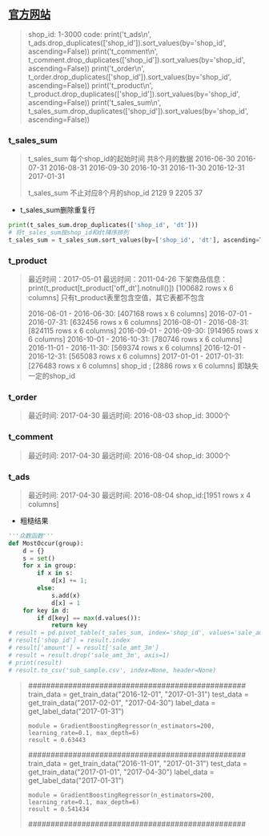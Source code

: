 ## [官方网站](http://jddjr.jd.com/item/2)
> shop_id: 1-3000
> code:
> print('t_ads\n', t_ads.drop_duplicates(['shop_id']).sort_values(by='shop_id', ascending=False))
> print('t_comment\n', t_comment.drop_duplicates(['shop_id']).sort_values(by='shop_id', ascending=False))
> print('t_order\n', t_order.drop_duplicates(['shop_id']).sort_values(by='shop_id', ascending=False))
> print('t_product\n', t_product.drop_duplicates(['shop_id']).sort_values(by='shop_id', ascending=False))
> print('t_sales_sum\n', t_sales_sum.drop_duplicates(['shop_id']).sort_values(by='shop_id', ascending=False))

### t_sales_sum
> t_sales_sum 每个shop_id的起始时间
> 共8个月的数据
> 2016-06-30
> 2016-07-31
> 2016-08-31
> 2016-09-30
> 2016-10-31
> 2016-11-30
> 2016-12-31
> 2017-01-31
> 
> t_sales_sum 不止对应8个月的shop_id
> 2129      9
> 2205     37

- t_sales_sum删除重复行

```python
print(t_sales_sum.drop_duplicates(['shop_id', 'dt']))
# 将t_sales_sum按shop_id和dt降序排列
t_sales_sum = t_sales_sum.sort_values(by=['shop_id', 'dt'], ascending=True)
```

### t_product

> 最近时间：2017-05-01
> 最远时间：2011-04-26
> 下架商品信息：
> print(t_product[t_product['off_dt'].notnull()])
> [100682 rows x 6 columns]
> 只有t_product表里包含空值，其它表都不包含
> 
> 2016-06-01 - 2016-06-30: [407168 rows x 6 columns]
> 2016-07-01 - 2016-07-31: [632456 rows x 6 columns]
> 2016-08-01 - 2016-08-31: [824115 rows x 6 columns]
> 2016-09-01 - 2016-09-30: [914965 rows x 6 columns]
> 2016-10-01 - 2016-10-31: [780746 rows x 6 columns]
> 2016-11-01 - 2016-11-30: [569374 rows x 6 columns]
> 2016-12-01 - 2016-12-31: [565083 rows x 6 columns]
> 2017-01-01 - 2017-01-31: [276483 rows x 6 columns]
> shop_id ; [2886 rows x 6 columns]  即缺失一定的shop_id

### t_order 

> 最近时间: 2017-04-30
> 最远时间: 2016-08-03
> shop_id: 3000个

### t_comment 

> 最近时间: 2017-04-30
> 最远时间: 2016-08-04
> shop_id: 3000个

### t_ads 

> 最近时间: 2017-04-30
> 最远时间: 2016-08-04
> shop_id:[1951 rows x 4 columns]

- 粗糙结果

```python
'''众数函数'''
def MostOccur(group):
    d = {}
    s = set()
    for x in group:
        if x in s:
            d[x] += 1;
        else:
            s.add(x)
            d[x] = 1
    for key in d:
        if d[key] == max(d.values()):
            return key
# result = pd.pivot_table(t_sales_sum, index='shop_id', values='sale_amt_3m', aggfunc=MostOccur)  # MostOccur #
# result['shop_id'] = result.index
# result['amount'] = result['sale_amt_3m']
# result = result.drop('sale_amt_3m', axis=1)
# print(result)
# result.to_csv('sub_sample.csv', index=None, header=None)
```

> #################################################
>     train_data = get_train_data("2016-12-01", "2017-01-31")
>     test_data = get_train_data("2017-02-01", "2017-04-30")
>     label_data = get_label_data("2017-01-31")
> 
>     module = GradientBoostingRegressor(n_estimators=200, learning_rate=0.1, max_depth=6)
>     result = 0.63443
> #################################################
>     train_data = get_train_data("2016-11-01", "2017-01-31")
>     test_data = get_train_data("2017-01-01", "2017-04-30")
>     label_data = get_label_data("2017-01-31")
> 
>     module = GradientBoostingRegressor(n_estimators=200, learning_rate=0.1, max_depth=6)
>     result = 0.541434
> #################################################
